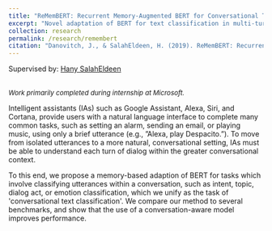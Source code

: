 ```yaml
---
title: "ReMemBERT: Recurrent Memory-Augmented BERT for Conversational Text Classification"
excerpt: "Novel adaptation of BERT for text classification in multi-turn conversations."
collection: research
permalink: /research/remembert
citation: "Danovitch, J., & SalahEldeen, H. (2019). ReMemBERT: Recurrent Memory-Augmented BERT for Conversational Text Classification. Technical report in preparation."
---
```


Supervised by: [Hany SalahEldeen](https://scholar.google.com/citations?user=XpmZBggAAAAJ&hl=en)

<br/> <i style='font-size: small'>Work primarily completed during internship at Microsoft.</i>

Intelligent assistants (IAs) such as Google Assistant, Alexa, Siri, and Cortana, provide users with a natural language interface to complete many common tasks, such as setting an alarm, sending an email, or playing music, using only a brief utterance  (e.g., ”Alexa, play Despacito.”). To move from isolated utterances to a more natural, conversational setting, IAs must be able to understand each turn of dialog within the greater conversational context.

 To this end, we propose a memory-based adaption of BERT for tasks which involve classifying utterances within a conversation, such as intent, topic, dialog act, or emotion classification, which we unify as the task of 'conversational text classification'. We compare our method to several benchmarks, and show that the use of a conversation-aware model improves performance.

